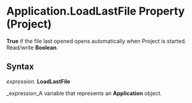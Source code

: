 
# Application.LoadLastFile Property (Project)

 **True** if the file last opened opens automatically when Project is started. Read/write **Boolean**.


## Syntax

 _expression_. **LoadLastFile**

 _expression_A variable that represents an  **Application** object.

